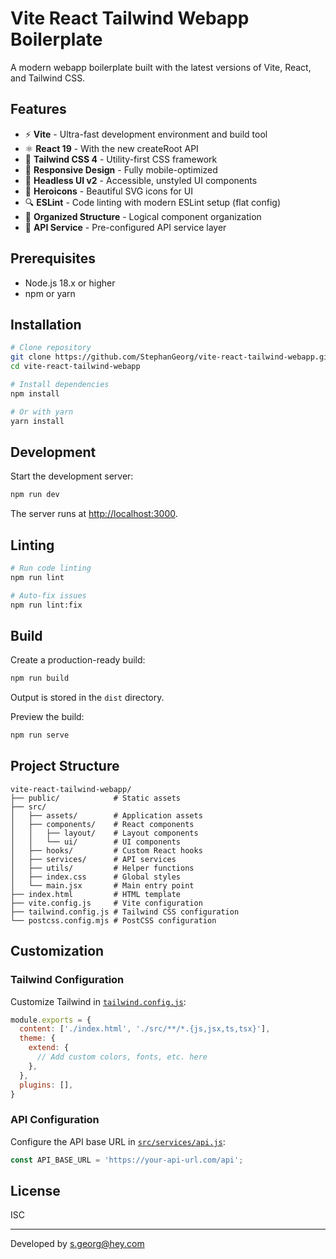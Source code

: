 # Vite React Tailwind Webapp Boilerplate

A modern webapp boilerplate built with the latest versions of Vite, React, and Tailwind CSS.

## Features

- ⚡️ **Vite** - Ultra-fast development environment and build tool
- ⚛️ **React 19** - With the new createRoot API
- 🎨 **Tailwind CSS 4** - Utility-first CSS framework
- 📱 **Responsive Design** - Fully mobile-optimized
- 🧩 **Headless UI v2** - Accessible, unstyled UI components
- 🦸 **Heroicons** - Beautiful SVG icons for UI
- 🔍 **ESLint** - Code linting with modern ESLint setup (flat config)
- 📁 **Organized Structure** - Logical component organization
- 🔄 **API Service** - Pre-configured API service layer

## Prerequisites

- Node.js 18.x or higher
- npm or yarn

## Installation

```bash
# Clone repository
git clone https://github.com/StephanGeorg/vite-react-tailwind-webapp.git
cd vite-react-tailwind-webapp

# Install dependencies
npm install

# Or with yarn
yarn install
```

## Development

Start the development server:

```bash
npm run dev
```

The server runs at [http://localhost:3000](http://localhost:3000).

## Linting

```bash
# Run code linting
npm run lint

# Auto-fix issues
npm run lint:fix
```

## Build

Create a production-ready build:

```bash
npm run build
```

Output is stored in the `dist` directory.

Preview the build:

```bash
npm run serve
```

## Project Structure

```
vite-react-tailwind-webapp/
├── public/            # Static assets
├── src/
│   ├── assets/        # Application assets
│   ├── components/    # React components
│   │   ├── layout/    # Layout components
│   │   └── ui/        # UI components
│   ├── hooks/         # Custom React hooks
│   ├── services/      # API services
│   ├── utils/         # Helper functions
│   ├── index.css      # Global styles
│   └── main.jsx       # Main entry point
├── index.html         # HTML template
├── vite.config.js     # Vite configuration
├── tailwind.config.js # Tailwind CSS configuration
└── postcss.config.mjs # PostCSS configuration
```

## Customization

### Tailwind Configuration

Customize Tailwind in [`tailwind.config.js`](tailwind.config.js):

```js
module.exports = {
  content: ['./index.html', './src/**/*.{js,jsx,ts,tsx}'],
  theme: {
    extend: {
      // Add custom colors, fonts, etc. here
    },
  },
  plugins: [],
}
```

### API Configuration

Configure the API base URL in [`src/services/api.js`](src/services/api.js):

```js
const API_BASE_URL = 'https://your-api-url.com/api';
```

## License

ISC

---

Developed by [s.georg@hey.com](mailto:s.georg@hey.com)


